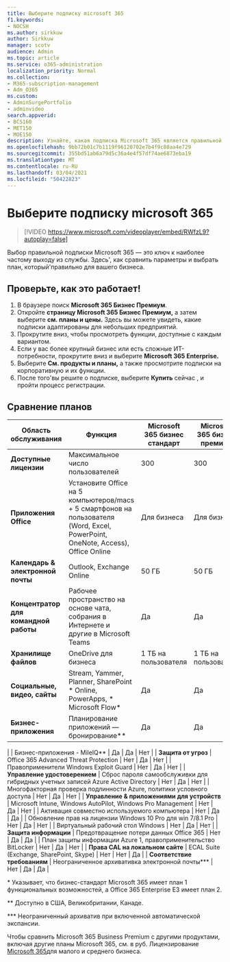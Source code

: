 ```yaml
---
title: Выберите подписку microsoft 365
f1.keywords:
- NOCSH
ms.author: sirkkuw
author: Sirkkuw
manager: scotv
audience: Admin
ms.topic: article
ms.service: o365-administration
localization_priority: Normal
ms.collection:
- M365-subscription-management
- Adm_O365
ms.custom:
- AdminSurgePortfolio
- adminvideo
search.appverid:
- BCS160
- MET150
- MOE150
description: Узнайте, какая подписка Microsoft 365 является правильной для вашей организации.
ms.openlocfilehash: 9bb72b01c7b1119f96120702e7b4f9c80aa4e729
ms.sourcegitcommit: 355bd51ab6a79d5c36a4e4f57df74ae6873eba19
ms.translationtype: MT
ms.contentlocale: ru-RU
ms.lasthandoff: 03/04/2021
ms.locfileid: "50422823"
---
```

# <a name="choose-a-microsoft-365-subscription"></a>Выберите подписку microsoft 365

> [!VIDEO https://www.microsoft.com/videoplayer/embed/RWfzL9?autoplay=false]

Выбор правильной подписки Microsoft 365 — это ключ к наиболее частому выходу из службы. Здесь&#39;, как сравнить параметры и выбрать план, который&#39;правильно для вашего бизнеса.

## <a name="try-it"></a>Проверьте, как это работает!

1. В браузере поиск  **Microsoft 365 Бизнес Премиум**.
2. Откройте **страницу Microsoft 365 Бизнес Премиум,** а затем выберите **см. планы и цены.** Здесь вы можете увидеть, какие подписки адаптированы для небольших предприятий.
3. Прокрутите вниз, чтобы просмотреть функции, доступные с каждым вариантом.
4. Если у вас более крупный бизнес или есть сложные ИТ-потребности, прокрутите вниз и выберите **Microsoft 365 Enterprise.**
5. Выберите  **См. продукты и планы,** а также просмотрите подписки на корпоративную и их функции.
6. После того&#39;вы решите о подписке, выберите  **Купить** сейчас , и пройти процесс регистрации.

## <a name="compare-plans"></a>Сравнение планов

| **Область обслуживания** | **Функция** | **Microsoft 365 бизнес стандарт** | **Microsoft 365 бизнес премиум** | **Office 365 корпоративный E3** |
| --- | --- | --- | --- | --- |
| **Доступные лицензии** | Максимальное число пользователей | 300 | 300 | Без ограничений |
| **Приложения Office** | Установите Office на 5 компьютеров/macs + 5 смартфонов на пользователя (Word, Excel, PowerPoint, OneNote, Access), Office Online | Для бизнеса | Для бизнеса | ProPlus |
| **Календарь &amp; электронной почты** | Outlook, Exchange Online | 50 ГБ | 50 ГБ | 100 ГБ |
| **Концентратор для командной работы** | Рабочее пространство на основе чата, собрания в Интернете и другие в Microsoft Teams | Да | Да | Да |
| **Хранилище файлов** | OneDrive для бизнеса | 1 ТБ на пользователя | 1 ТБ на пользователя | Без ограничений |
| **Социальные, видео, сайты** | Stream, Yammer, Planner, SharePoint \* Online, PowerApps, \* Microsoft Flow\* | Да | Да | Да |
| **Бизнес-приложения** | Планирование приложений — бронирование\*\* | Да | Да | Да |
|
 | Бизнес-приложения - MileIQ\*\* | Да | Да | Нет |
| **Защита от угроз** | Office 365 Advanced Threat Protection | Нет | Да | Нет |
 | Правоприменители Windows Exploit Guard | Нет | Да | Нет |
| **Управление удостоверением** | Сброс пароля самообслуживки для гибридных учетных записей Azure Active Directory | Нет | Да | Нет |
 | Многофакторная проверка подлинности Azure, политики условного доступа | Нет | Да | Нет |
| **Управление &amp; приложениями для устройств** | Microsoft Intune, Windows AutoPilot, Windows Pro Management | Нет | Да | Нет |
 | Активация совместно используемого компьютера | Нет | Да | Да |
 | Обновление прав на лицензии Windows 10 Pro для win 7/8.1 Pro | Нет | Да | Нет |
 | Виртуальный рабочий стол Windows | Нет | Да | Нет |
| **Защита информации** | Предотвращение потери данных Office 365 | Нет | Да | Да |
 | План защиты информации Azure 1, правоприменительство BitLocker | Нет | Да | Нет |
| **Права CAL на локальном сайте** | ECAL Suite (Exchange, SharePoint, Skype) | Нет | Нет | Да |
| **Соответствие требованиям** | Неограниченное архивативка электронной почты\*\*\* | Нет | Да | Да |

\* Указывает, что бизнес-стандарт Microsoft 365 имеет план 1 функциональных возможностей, а Office 365 Enterprise E3 имеет план 2.

\*\* Доступно в США, Великобритании, Канаде.

\*\*\* Неограниченный архиватив при включенной автоматической экспансии.

Чтобы сравнить Microsoft 365 Business Premium с другими продуктами, включая другие планы Microsoft 365, см. в руб. Лицензирование [Microsoft 365](https://docs.microsoft.com/office365/servicedescriptions/microsoft-365-service-descriptions/licensing-microsoft-365-in-smb)для малого и среднего бизнеса.